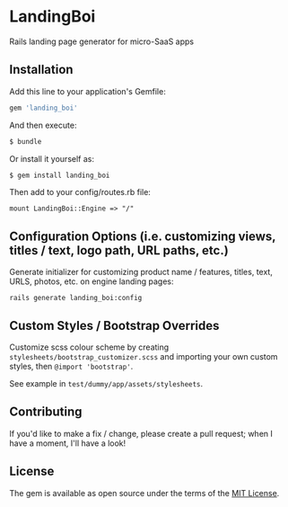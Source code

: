# LandingBoi
Rails landing page generator for micro-SaaS apps

## Installation
Add this line to your application's Gemfile:

```ruby
gem 'landing_boi'
```

And then execute:
```bash
$ bundle
```

Or install it yourself as:
```bash
$ gem install landing_boi
```

Then add to your config/routes.rb file:
```
mount LandingBoi::Engine => "/"
```

## Configuration Options (i.e. customizing views, titles / text, logo path, URL paths, etc.)

Generate initializer for customizing product name / features, titles, text, URLS, photos, etc. on engine landing pages:

```
rails generate landing_boi:config
```

## Custom Styles / Bootstrap Overrides

Customize scss colour scheme by creating `stylesheets/bootstrap_customizer.scss` and importing your own custom styles, then `@import 'bootstrap'`. 

See example in `test/dummy/app/assets/stylesheets`.

## Contributing

If you'd like to make a fix / change, please create a pull request; when I have a moment, I'll have a look!

## License

The gem is available as open source under the terms of the [MIT License](https://opensource.org/licenses/MIT).
